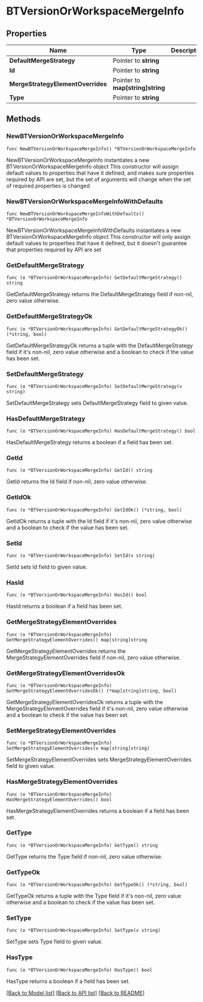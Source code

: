 # BTVersionOrWorkspaceMergeInfo

## Properties

Name | Type | Description | Notes
------------ | ------------- | ------------- | -------------
**DefaultMergeStrategy** | Pointer to **string** |  | [optional] 
**Id** | Pointer to **string** |  | [optional] 
**MergeStrategyElementOverrides** | Pointer to **map[string]string** |  | [optional] 
**Type** | Pointer to **string** |  | [optional] 

## Methods

### NewBTVersionOrWorkspaceMergeInfo

`func NewBTVersionOrWorkspaceMergeInfo() *BTVersionOrWorkspaceMergeInfo`

NewBTVersionOrWorkspaceMergeInfo instantiates a new BTVersionOrWorkspaceMergeInfo object
This constructor will assign default values to properties that have it defined,
and makes sure properties required by API are set, but the set of arguments
will change when the set of required properties is changed

### NewBTVersionOrWorkspaceMergeInfoWithDefaults

`func NewBTVersionOrWorkspaceMergeInfoWithDefaults() *BTVersionOrWorkspaceMergeInfo`

NewBTVersionOrWorkspaceMergeInfoWithDefaults instantiates a new BTVersionOrWorkspaceMergeInfo object
This constructor will only assign default values to properties that have it defined,
but it doesn't guarantee that properties required by API are set

### GetDefaultMergeStrategy

`func (o *BTVersionOrWorkspaceMergeInfo) GetDefaultMergeStrategy() string`

GetDefaultMergeStrategy returns the DefaultMergeStrategy field if non-nil, zero value otherwise.

### GetDefaultMergeStrategyOk

`func (o *BTVersionOrWorkspaceMergeInfo) GetDefaultMergeStrategyOk() (*string, bool)`

GetDefaultMergeStrategyOk returns a tuple with the DefaultMergeStrategy field if it's non-nil, zero value otherwise
and a boolean to check if the value has been set.

### SetDefaultMergeStrategy

`func (o *BTVersionOrWorkspaceMergeInfo) SetDefaultMergeStrategy(v string)`

SetDefaultMergeStrategy sets DefaultMergeStrategy field to given value.

### HasDefaultMergeStrategy

`func (o *BTVersionOrWorkspaceMergeInfo) HasDefaultMergeStrategy() bool`

HasDefaultMergeStrategy returns a boolean if a field has been set.

### GetId

`func (o *BTVersionOrWorkspaceMergeInfo) GetId() string`

GetId returns the Id field if non-nil, zero value otherwise.

### GetIdOk

`func (o *BTVersionOrWorkspaceMergeInfo) GetIdOk() (*string, bool)`

GetIdOk returns a tuple with the Id field if it's non-nil, zero value otherwise
and a boolean to check if the value has been set.

### SetId

`func (o *BTVersionOrWorkspaceMergeInfo) SetId(v string)`

SetId sets Id field to given value.

### HasId

`func (o *BTVersionOrWorkspaceMergeInfo) HasId() bool`

HasId returns a boolean if a field has been set.

### GetMergeStrategyElementOverrides

`func (o *BTVersionOrWorkspaceMergeInfo) GetMergeStrategyElementOverrides() map[string]string`

GetMergeStrategyElementOverrides returns the MergeStrategyElementOverrides field if non-nil, zero value otherwise.

### GetMergeStrategyElementOverridesOk

`func (o *BTVersionOrWorkspaceMergeInfo) GetMergeStrategyElementOverridesOk() (*map[string]string, bool)`

GetMergeStrategyElementOverridesOk returns a tuple with the MergeStrategyElementOverrides field if it's non-nil, zero value otherwise
and a boolean to check if the value has been set.

### SetMergeStrategyElementOverrides

`func (o *BTVersionOrWorkspaceMergeInfo) SetMergeStrategyElementOverrides(v map[string]string)`

SetMergeStrategyElementOverrides sets MergeStrategyElementOverrides field to given value.

### HasMergeStrategyElementOverrides

`func (o *BTVersionOrWorkspaceMergeInfo) HasMergeStrategyElementOverrides() bool`

HasMergeStrategyElementOverrides returns a boolean if a field has been set.

### GetType

`func (o *BTVersionOrWorkspaceMergeInfo) GetType() string`

GetType returns the Type field if non-nil, zero value otherwise.

### GetTypeOk

`func (o *BTVersionOrWorkspaceMergeInfo) GetTypeOk() (*string, bool)`

GetTypeOk returns a tuple with the Type field if it's non-nil, zero value otherwise
and a boolean to check if the value has been set.

### SetType

`func (o *BTVersionOrWorkspaceMergeInfo) SetType(v string)`

SetType sets Type field to given value.

### HasType

`func (o *BTVersionOrWorkspaceMergeInfo) HasType() bool`

HasType returns a boolean if a field has been set.


[[Back to Model list]](../README.md#documentation-for-models) [[Back to API list]](../README.md#documentation-for-api-endpoints) [[Back to README]](../README.md)


